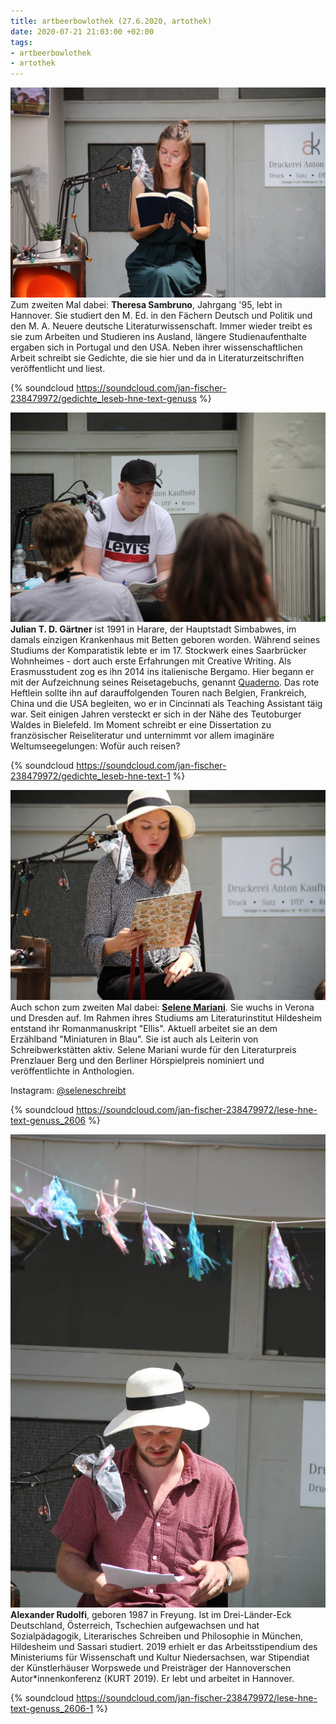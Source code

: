 ```yaml
---
title: artbeerbowlothek (27.6.2020, artothek)
date: 2020-07-21 21:03:00 +02:00
tags:
- artbeerbowlothek
- artothek
---
```


![80254503_677626569457774_4569130648036746038_o.jpg](/uploads/80254503_677626569457774_4569130648036746038_o.jpg)Zum zweiten Mal dabei: **Theresa Sambruno**, Jahrgang '95, lebt in Hannover. Sie studiert den M. Ed. in den Fächern Deutsch und Politik und den M. A. Neuere deutsche Literaturwissenschaft. Immer wieder treibt es sie zum Arbeiten und Studieren ins Ausland, längere Studienaufenthalte ergaben sich in Portugal und den USA. Neben ihrer wissenschaftlichen Arbeit schreibt sie Gedichte, die sie hier und da in Literaturzeitschriften veröffentlicht und liest.

{% soundcloud https://soundcloud.com/jan-fischer-238479972/gedichte_leseb-hne-text-genuss %}

![106205469_677627026124395_2139196456730781774_o.jpg](/uploads/106205469_677627026124395_2139196456730781774_o.jpg)**Julian T. D. Gärtner** ist 1991 in Harare, der Hauptstadt Simbabwes, im damals einzigen Krankenhaus mit Betten geboren worden. Während seines Studiums der Komparatistik lebte er im 17. Stockwerk eines Saarbrücker Wohnheimes - dort auch erste Erfahrungen mit Creative Writing. Als Erasmusstudent zog es ihn 2014 ins italienische Bergamo. Hier begann er mit der Aufzeichnung seines Reisetagebuchs, genannt [Quaderno](https://quaderno-reisetagebuch.blogspot.com/). Das rote Heftlein sollte ihn auf darauffolgenden Touren nach Belgien, Frankreich, China und die USA begleiten, wo er in Cincinnati als Teaching Assistant täig war. Seit einigen Jahren versteckt er sich in der Nähe des Teutoburger Waldes in Bielefeld. Im Moment schreibt er eine Dissertation zu französischer Reiseliteratur und unternimmt vor allem imaginäre Weltumseegelungen: Wofür auch reisen?

{% soundcloud https://soundcloud.com/jan-fischer-238479972/gedichte_leseb-hne-text-1 %}

![106186293_677627756124322_2204672997951335735_o.jpg](/uploads/106186293_677627756124322_2204672997951335735_o.jpg)Auch schon zum zweiten Mal dabei: **[Selene Mariani](https://www.selenemariani.com/)**.  Sie wuchs in Verona und Dresden auf. Im Rahmen ihres Studiums am Literaturinstitut Hildesheim entstand ihr Romanmanuskript "Ellis". Aktuell arbeitet sie an dem Erzählband "Miniaturen in Blau". Sie ist auch als Leiterin von Schreibwerkstätten aktiv. Selene Mariani wurde für den Literaturpreis Prenzlauer Berg und den Berliner Hörspielpreis nominiert und veröffentlichte in Anthologien.

Instagram: [@seleneschreibt](https://www.instagram.com/seleneschreibt/)

{% soundcloud https://soundcloud.com/jan-fischer-238479972/lese-hne-text-genuss_2606 %}

![106343431_677627982790966_5806816138714249404_o.jpg](/uploads/106343431_677627982790966_5806816138714249404_o.jpg)**Alexander Rudolfi**, geboren 1987 in Freyung. Ist im Drei-Länder-Eck Deutschland, Österreich, Tschechien aufgewachsen und hat Sozialpädagogik, Literarisches Schreiben und Philosophie in München, Hildesheim und Sassari studiert. 2019 erhielt er das Arbeitsstipendium des Ministeriums für Wissenschaft und Kultur Niedersachsen, war Stipendiat der Künstlerhäuser Worpswede und Preisträger der Hannoverschen Autor\*innenkonferenz (KURT 2019). Er lebt und arbeitet in Hannover.

{% soundcloud https://soundcloud.com/jan-fischer-238479972/lese-hne-text-genuss_2606-1 %}
